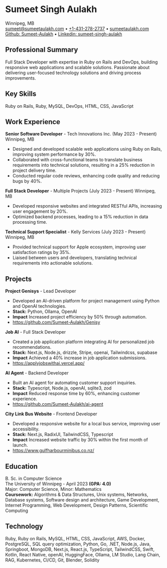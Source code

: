# Sumeet Singh Aulakh
Winnipeg, MB<br/>
<a href="mailto:sumeet@sumeetaulakh.com">sumeet@sumeetaulakh.com</a> • <a href="tel:+1-431-278-2737">+1-431-278-2737</a> • <a href="sumeetaulakh.com" target="_blank">sumeetaulakh.com</a><br/>
<a href="https://github.com/Sumeet-Aulakh" target="_blank">Github: Sumeet-Aulakh</a> • <a href="https://linkedin.com/in/sumeet-singh-aulakh" target="_blank">Linkedin: sumeet-singh-aulakh</a>

## Professional Summary
Full Stack Developer with expertise in Ruby on Rails and DevOps, building responsive web applications and scalable solutions. Passionate about delivering user-focused technology solutions and driving process improvements.

## Key Skills
Ruby on Rails, Ruby, MySQL, DevOps, HTML, CSS, JavaScript

## Work Experience

**Senior Software Developer** - Tech Innovations Inc. (May 2023 - Present)
Winnipeg, MB
- Designed and developed scalable web applications using Ruby on Rails, improving system performance by 30%.
- Collaborated with cross-functional teams to translate business requirements into technical solutions, resulting in a 25% reduction in project delivery time.
- Conducted regular code reviews, enhancing code quality and reducing bugs by 40%.


**Full Stack Developer** - Multiple Projects (July 2023 - Present)
Winnipeg, MB
- Developed responsive websites and integrated RESTful APIs, increasing user engagement by 20%.
- Optimized backend processes, leading to a 15% reduction in data processing time.


**Technical Support Specialist** - Kelly Services (July 2023 - Present)
Winnipeg, MB
- Provided technical support for Apple ecosystem, improving user satisfaction ratings by 35%.
- Liaised between users and developers, translating technical requirements into actionable solutions.



## Projects

**Project Genisys** - Lead Developer
- Developed an AI-driven platform for project management using Python and OpenAI technologies.
- <strong>Stack:</strong>  Python, Ollama, OpenAI
- <strong>Impact</strong> Increased project efficiency by 50% through automation.
- <a href="https://github.com/Sumeet-Aulakh/Genisy">https://github.com/Sumeet-Aulakh/Genisy</a>

**Job AI** - Full Stack Developer
- Created a job application platform integrating AI for personalized job recommendations.
- <strong>Stack:</strong>  Next.js, Node.js, drizzle, Stripe, openai, Tailwindcss, supabase
- <strong>Impact</strong> Achieved a 40% increase in job application submissions.
- <a href="https://applyjobswithai.vercel.app/">https://applyjobswithai.vercel.app/</a>

**AI Agent** - Backend Developer
- Built an AI agent for automating customer support inquiries.
- <strong>Stack:</strong>  Typescript, Node.js, openAI, sqlite3, zod
- <strong>Impact</strong> Reduced response time by 60%, enhancing customer experience.
- <a href="https://github.com/Sumeet-Aulakh/ai-agent">https://github.com/Sumeet-Aulakh/ai-agent</a>

**City Link Bus Website** - Frontend Developer
- Developed a responsive website for a local bus service, improving user accessibility.
- <strong>Stack:</strong>  Next.js, RadixUI, TailwindCSS, Typescript
- <strong>Impact</strong> Increased website traffic by 30% within the first month of launch.
- <a href="https://www.gulfharbourminibus.co.nz/">https://www.gulfharbourminibus.co.nz/</a>


## Education
B. Sc. in Computer Science</br>
The University of Winnipeg - April 2023 <strong>(GPA: 4.0)</strong><br/>
Major: Computer Science, Minor: Mathematics<br/>
<strong>Coursework:</strong> Algorithms & Data Structures, Unix systems, Networks, Database systems, Software design and architecture, Game Development, Internet Programming, Web Development, Design Patterns, Scientific Computing

## Technology
Ruby, Ruby on Rails, MySQL, HTML, CSS, JavaScript, AWS, Docker, PostgreSQL, SQL query optimization, Python, Go, .NET, Node.js, Java, Springboot, MongoDB, Next.js, React.js, TypeScript, TailwindCSS, Swift, Kotlin, React Native, openAI, HuggingFace, Ollama, LM Studio, Lang Chain, RAG, Kubernetes, CI/CD, Git, Blender, Solidity
